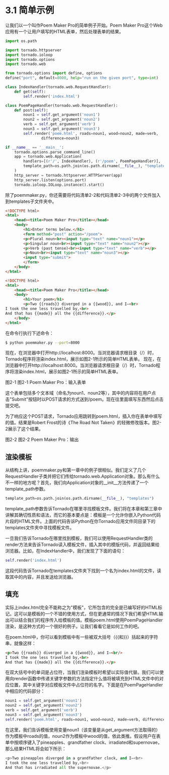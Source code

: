# 3.1 简单示例

让我们以一个叫作Poem Maker Pro的简单例子开始。Poem Maker Pro这个Web应用有一个让用户填写的HTML表单，然后处理表单的结果。

```python
import os.path

import tornado.httpserver
import tornado.ioloop
import tornado.options
import tornado.web

from tornado.options import define, options
define("port", default=8000, help="run on the given port", type=int)

class IndexHandler(tornado.web.RequestHandler):
    def get(self):
        self.render('index.html')

class PoemPageHandler(tornado.web.RequestHandler):
    def post(self):
        noun1 = self.get_argument('noun1')
        noun2 = self.get_argument('noun2')
        verb = self.get_argument('verb')
        noun3 = self.get_argument('noun3')
        self.render('poem.html', roads=noun1, wood=noun2, made=verb,
                difference=noun3)

if __name__ == '__main__':
    tornado.options.parse_command_line()
    app = tornado.web.Application(
        handlers=[(r'/', IndexHandler), (r'/poem', PoemPageHandler)],
        template_path=os.path.join(os.path.dirname(__file__), "templates")
    )
    http_server = tornado.httpserver.HTTPServer(app)
    http_server.listen(options.port)
    tornado.ioloop.IOLoop.instance().start()
```
除了poemmaker.py，你还需要将代码清单2-2和代码清单2-3中的两个文件加入到templates子文件夹中。

```html
<!DOCTYPE html>
<html>
    <head><title>Poem Maker Pro</title></head>
    <body>
        <h1>Enter terms below.</h1>
        <form method="post" action="/poem">
        <p>Plural noun<br><input type="text" name="noun1"></p>
        <p>Singular noun<br><input type="text" name="noun2"></p>
        <p>Verb (past tense)<br><input type="text" name="verb"></p>
        <p>Noun<br><input type="text" name="noun3"></p>
        <input type="submit">
        </form>
    </body>
</html>
```

```html
<!DOCTYPE html>
<html>
    <head><title>Poem Maker Pro</title></head>
    <body>
        <h1>Your poem</h1>
        <p>Two {{roads}} diverged in a {{wood}}, and I—<br>
I took the one less travelled by,<br>
And that has {{made}} all the {{difference}}.</p>
    </body>
</html>
```
在命令行执行下述命令：
```bash
$ python poemmaker.py --port=8000
```
现在，在浏览器中打开http://localhost:8000。当浏览器请求根目录（/）时，Tornado程序将渲染index.html，展示如图2-1所示的简单HTML表单。
现在，在浏览器中打开http://localhost:8000。当浏览器请求根目录（/）时，Tornado程序将渲染index.html，展示如图2-1所示的简单HTML表单。

图2-1
图2-1 Poem Maker Pro：输入表单

这个表单包括多个文本域（命名为noun1、noun2等），其中的内容将在用户点击"Submit"按钮时以POST请求的方式送到/poem。现在往里面填写东西然后点击提交吧。

为了响应这个POST请求，Tornado应用跳转到poem.html，插入你在表单中填写的值。结果是Robert Frost的诗《The Road Not Taken》的轻微修改版本。图2-2展示了这个结果。

图2-2
图2-2 Poem Maker Pro：输出

## 渲染模板

从结构上讲，poemmaker.py和第一章中的例子很相似。我们定义了几个RequestHandler子类并把它们传给tornado.web.Application对象。那么有什么不一样的地方呢？首先，我们向Application对象的__init__方法传递了一个template_path参数。

```python
template_path=os.path.join(os.path.dirname(__file__), "templates")
```
template_path参数告诉Tornado在哪里寻找模板文件。我们将在本章和第三章中讲解其确切性质和语法，而它的基本要点是：模板是一个允许你嵌入Python代码片段的HTML文件。上面的代码告诉Python在你Tornado应用文件同目录下的templates文件夹中寻找模板文件。

一旦我们告诉Tornado在哪里找到模板，我们可以使用RequestHandler类的render方法来告诉Tornado读入模板文件，插入其中的模版代码，并返回结果给浏览器。比如，在IndexHandler中，我们发现了下面的语句：
```python
self.render('index.html')
```
这段代码告诉Tornado在templates文件夹下找到一个名为index.html的文件，读取其中的内容，并且发送给浏览器。

## 填充

实际上index.html完全不能称之为"模板"，它所包含的完全是已编写好的HTML标记。这可以是模板的一个不错的使用方式，但在更通常的情况下我们希望HTML输出可以结合我们的程序传入给模板的值。模板poem.html使用PoemPageHandler渲染，是这种方式的一个很好的例子。让我们看看它是如何工作的吧。

在poem.html中，你可以看到模板中有一些被双大括号（{{和}}）括起来的字符串，就像这样：
```html
<p>Two {{roads}} diverged in a {{wood}}, and I—<br/>
I took the one less travelled by,<br>
And that has {{made}} all the {{difference}}.</p>
```
在双大括号中的单词是占位符，当我们渲染模板时希望以实际值代替。我们可以使用向render函数中传递关键字参数的方法指定什么值将被填充到HTML文件中的对应位置，其中关键字对应模板文件中占位符的名字。下面是在PoemPageHandler中相应的代码部分：
```python
noun1 = self.get_argument('noun1')
noun2 = self.get_argument('noun2')
verb = self.get_argument('verb')
noun3 = self.get_argument('noun3')
self.render('poem.html', roads=noun1, wood=noun2, made=verb, difference=noun3)
```
在这里，我们告诉模板使用变量noun1（该变量是从get_argument方法取得的）作为模板中roads的值，noun2作为模板中wood的值，依此类推。假设用户在表单中按顺序键入了pineapples、grandfather clock、irradiated和supernovae，那么结果HTML将会如下所示：
```python
<p>Two pineapples diverged in a grandfather clock, and I—<br>
I took the one less travelled by,<br>
And that has irradiated all the supernovae.</p>
```
